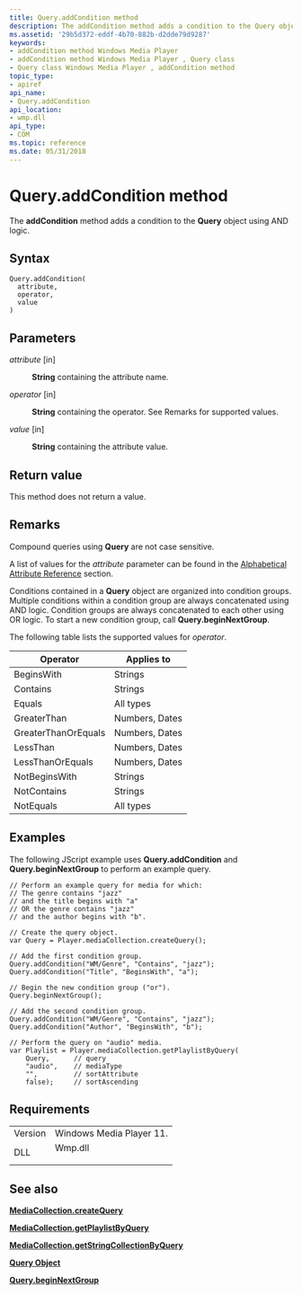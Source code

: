 ```yaml
---
title: Query.addCondition method
description: The addCondition method adds a condition to the Query object using AND logic.
ms.assetid: '29b5d372-eddf-4b70-882b-d2dde79d9287'
keywords:
- addCondition method Windows Media Player
- addCondition method Windows Media Player , Query class
- Query class Windows Media Player , addCondition method
topic_type:
- apiref
api_name:
- Query.addCondition
api_location:
- wmp.dll
api_type:
- COM
ms.topic: reference
ms.date: 05/31/2018
---
```


# Query.addCondition method

The **addCondition** method adds a condition to the **Query** object using AND logic.

## Syntax


```JScript
Query.addCondition(
  attribute,
  operator,
  value
)
```



## Parameters

<dl> <dt>

*attribute* \[in\]
</dt> <dd>

**String** containing the attribute name.

</dd> <dt>

*operator* \[in\]
</dt> <dd>

**String** containing the operator. See Remarks for supported values.

</dd> <dt>

*value* \[in\]
</dt> <dd>

**String** containing the attribute value.

</dd> </dl>

## Return value

This method does not return a value.

## Remarks

Compound queries using **Query** are not case sensitive.

A list of values for the *attribute* parameter can be found in the [Alphabetical Attribute Reference](alphabetical-attribute-reference.md) section.

Conditions contained in a **Query** object are organized into condition groups. Multiple conditions within a condition group are always concatenated using AND logic. Condition groups are always concatenated to each other using OR logic. To start a new condition group, call **Query.beginNextGroup**.

The following table lists the supported values for *operator*.



| Operator            | Applies to     |
|---------------------|----------------|
| BeginsWith          | Strings        |
| Contains            | Strings        |
| Equals              | All types      |
| GreaterThan         | Numbers, Dates |
| GreaterThanOrEquals | Numbers, Dates |
| LessThan            | Numbers, Dates |
| LessThanOrEquals    | Numbers, Dates |
| NotBeginsWith       | Strings        |
| NotContains         | Strings        |
| NotEquals           | All types      |



 

## Examples

The following JScript example uses **Query.addCondition** and **Query.beginNextGroup** to perform an example query.


```JScript
// Perform an example query for media for which:
// The genre contains "jazz"
// and the title begins with "a"
// OR the genre contains "jazz"
// and the author begins with "b".

// Create the query object.
var Query = Player.mediaCollection.createQuery();

// Add the first condition group.
Query.addCondition("WM/Genre", "Contains", "jazz");
Query.addCondition("Title", "BeginsWith", "a");

// Begin the new condition group ("or").
Query.beginNextGroup();

// Add the second condition group.
Query.addCondition("WM/Genre", "Contains", "jazz");
Query.addCondition("Author", "BeginsWith", "b");

// Perform the query on "audio" media.
var Playlist = Player.mediaCollection.getPlaylistByQuery(
    Query,      // query
    "audio",    // mediaType
    "",         // sortAttribute
    false);     // sortAscending
```



## Requirements



|                    |                                                                                    |
|--------------------|------------------------------------------------------------------------------------|
| Version<br/> | Windows Media Player 11.<br/>                                                |
| DLL<br/>     | <dl> <dt>Wmp.dll</dt> </dl> |



## See also

<dl> <dt>

[**MediaCollection.createQuery**](mediacollection-createquery.md)
</dt> <dt>

[**MediaCollection.getPlaylistByQuery**](mediacollection-getplaylistbyquery.md)
</dt> <dt>

[**MediaCollection.getStringCollectionByQuery**](mediacollection-getstringcollectionbyquery.md)
</dt> <dt>

[**Query Object**](query-object.md)
</dt> <dt>

[**Query.beginNextGroup**](query-beginnextgroup.md)
</dt> </dl>

 

 






